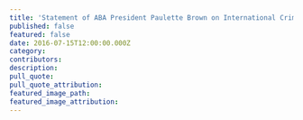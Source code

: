 ```yaml
---
title: 'Statement of ABA President Paulette Brown on International Criminal Justice Day – July 17, 2016'
published: false
featured: false
date: 2016-07-15T12:00:00.000Z
category:
contributors:
description:
pull_quote:
pull_quote_attribution:
featured_image_path:
featured_image_attribution:
---
```



